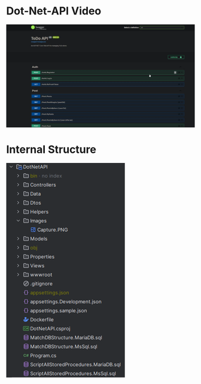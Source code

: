 # Dot-Net-API Video
[![Capture.PNG](DotNetAPI%2FImages%2FCapture.PNG)](https://youtu.be/wcK3e_AhTTU)

# Internal Structure
![Structure.PNG](DotNetAPI%2FImages%2FStructure.PNG)